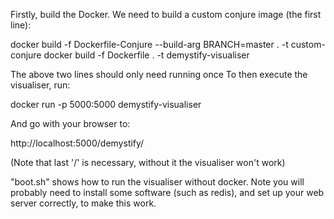 Firstly, build the Docker.
We need to build a custom conjure image (the first line):

docker build -f Dockerfile-Conjure --build-arg BRANCH=master . -t custom-conjure
docker build -f Dockerfile . -t demystify-visualiser

The above two lines should only need running once
To then execute the visualiser, run:

docker run -p 5000:5000 demystify-visualiser

And go with your browser to:

http://localhost:5000/demystify/

(Note that last '/' is necessary, without it the visualiser won't work)

"boot.sh" shows how to run the visualiser without docker. Note you will
probably need to install some software (such as redis), and set up
your web server correctly, to make this work.